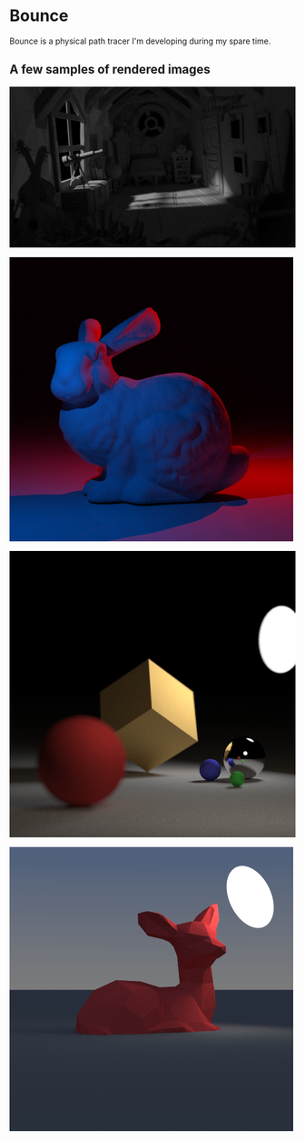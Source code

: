 # Bounce

Bounce is a physical path tracer I'm developing during my spare time.

## A few samples of rendered images

![](demos/RENDER_Attic_props.png)

![](demos/RENDER_BlueRed_Bunny.png)

![](demos/RENDER_01_Multi_object.png)

![](demos/RENDER_02_AreaLight_GradientLight2.png)
